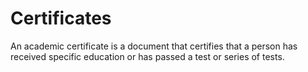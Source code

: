 # Certificates
An academic certificate is a document that certifies that a person has received specific education or has passed a test or series of tests.

